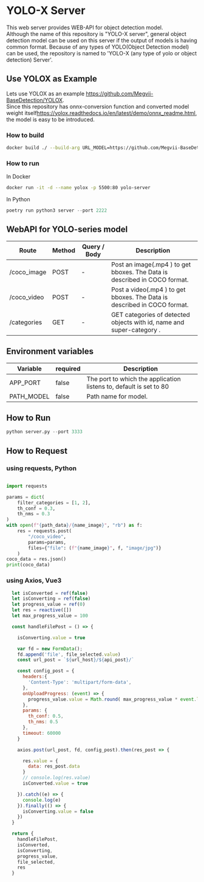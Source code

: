 # YOLO-X Server

 This web server provides WEB-API for object detection model.  
Although the name of this repository is "YOLO-X server", general object detection model can be used on this server if the output of models is having common format. Because of any types of YOLO(Object Detection model) can be used, the repository is named to 'YOLO-X (any type of yolo or object detection) Server'.  

## Use YOLOX as Example

 Lets use YOLOX as an example <https://github.com/Megvii-BaseDetection/YOLOX>.  
Since this repository has onnx-conversion function and converted model weight itself<https://yolox.readthedocs.io/en/latest/demo/onnx_readme.html>, the model is easy to be introduced.  

### How to build

```bash
docker build ./ --build-arg URL_MODEL=https://github.com/Megvii-BaseDetection/YOLOX/releases/download/0.1.1rc0/yolox_m.onnx -t yolo-server
```

### How to run

In Docker

```bash
docker run -it -d --name yolox -p 5500:80 yolo-server
```

In Python

```python
poetry run python3 server --port 2222
```

## WebAPI for YOLO-series model  

| Route | Method | Query / Body | Description |
| --- | --- | --- | --- |
| /coco_image | POST | - | Post an image(.mp4 ) to get bboxes. The Data is described in COCO format. |
| /coco_video | POST | - | Post a video(.mp4 ) to get bboxes. The Data is described in COCO format. |
| /categories | GET | - | GET categories of detected objects with id, name and super-category . |

## Environment variables

| Variable | required | Description |
| --- | --- | --- |
| APP_PORT | false | The port to which the application listens to, default is set to 80 |
| PATH_MODEL | false | Path name for model. |

## How to Run

```python
python server.py --port 3333
```

## How to Request

### using requests, Python

```python

import requests

params = dict(
    filter_categories = [1, 2],
    th_conf = 0.3,
    th_nms = 0.3
)
with open(f"{path_data}/{name_image}", "rb") as f:
    res = requests.post(
        "/coco_video", 
        params=params,
        files={"file": (f"{name_image}", f, "image/jpg")}
    )
coco_data = res.json()
print(coco_data)
```

### using Axios, Vue3

```javascript
  let isConverted = ref(false)
  let isConverting = ref(false)
  let progress_value = ref(0)
  let res = reactive([])
  let max_progress_value = 100

  const handleFilePost = () => {

    isConverting.value = true

    var fd = new FormData();
    fd.append('file', file_selected.value)
    const url_post = `${url_host}/${api_post}/`

    const config_post = { 
      headers:{ 
        'Content-Type': 'multipart/form-data', 
      },
      onUploadProgress: (event) => {
        progress_value.value = Math.round( max_progress_value * event.loaded / event.total)
      },
      params: {
        th_conf: 0.5,
        th_nms: 0.5
      },
      timeout: 60000
    }

    axios.post(url_post, fd, config_post).then(res_post => {

      res.value = {
        data: res_post.data
      }
      // console.log(res.value)
      isConverted.value = true

    }).catch((e) => {
      console.log(e)
    }).finally(() => {
      isConverting.value = false
    })
  }

  return {
    handleFilePost,
    isConverted,
    isConverting,
    progress_value,
    file_selected,
    res
  }

```
